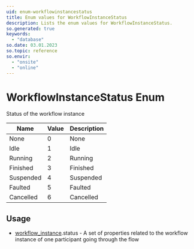 ```yaml
---
uid: enum-workflowinstancestatus
title: Enum values for WorkflowInstanceStatus
description: Lists the enum values for WorkflowInstanceStatus.
so.generated: true
keywords:
  - "database"
so.date: 03.01.2023
so.topic: reference
so.envir:
  - "onsite"
  - "online"
---
```


# WorkflowInstanceStatus Enum

Status of the workflow instance

| Name | Value | Description |
|------|-------|-------------|
|None|0|None|
|Idle|1|Idle|
|Running|2|Running|
|Finished|3|Finished|
|Suspended|4|Suspended|
|Faulted|5|Faulted|
|Cancelled|6|Cancelled|

## Usage

* [workflow_instance](../workflow-instance.md).status - A set of properties related to the workflow instance of one participant going through the flow
